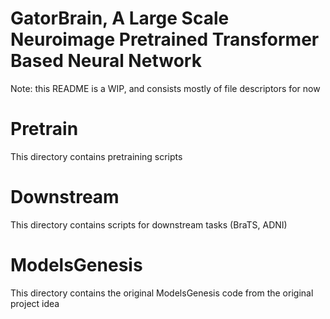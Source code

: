 # GatorBrain, A Large Scale Neuroimage Pretrained Transformer Based Neural Network
Note: this README is a WIP, and consists mostly of file descriptors for now

# Pretrain
This directory contains pretraining scripts

# Downstream
This directory contains scripts for downstream tasks (BraTS, ADNI)

# ModelsGenesis 
This directory contains the original ModelsGenesis code from the original project idea
